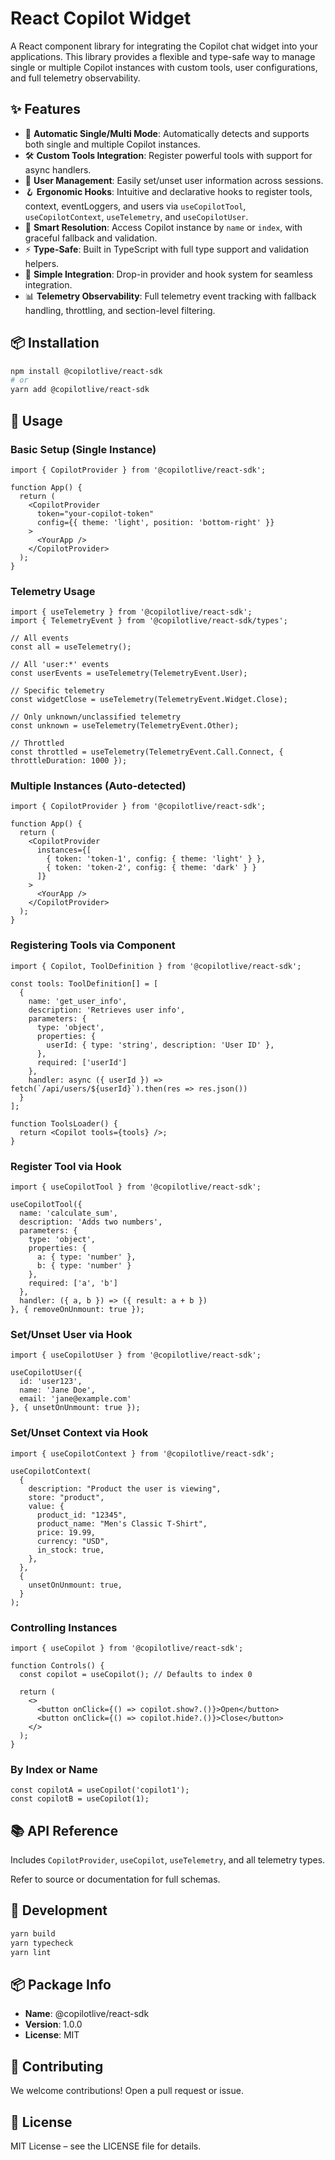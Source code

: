 # React Copilot Widget

A React component library for integrating the Copilot chat widget into your applications. This library provides a flexible and type-safe way to manage single or multiple Copilot instances with custom tools, user configurations, and full telemetry observability.

## ✨ Features

- 🔄 **Automatic Single/Multi Mode**: Automatically detects and supports both single and multiple Copilot instances.
- 🛠 **Custom Tools Integration**: Register powerful tools with support for async handlers.
- 👥 **User Management**: Easily set/unset user information across sessions.
- 🪝 **Ergonomic Hooks**: Intuitive and declarative hooks to register tools, context, eventLoggers, and users via `useCopilotTool`, `useCopilotContext`, `useTelemetry`, and `useCopilotUser`.
- 🧠 **Smart Resolution**: Access Copilot instance by `name` or `index`, with graceful fallback and validation.
- ⚡ **Type-Safe**: Built in TypeScript with full type support and validation helpers.
- 🔌 **Simple Integration**: Drop-in provider and hook system for seamless integration.
- 📊 **Telemetry Observability**: Full telemetry event tracking with fallback handling, throttling, and section-level filtering.

## 📦 Installation

```bash
npm install @copilotlive/react-sdk
# or
yarn add @copilotlive/react-sdk
```

## 🚀 Usage

### Basic Setup (Single Instance)

```tsx
import { CopilotProvider } from '@copilotlive/react-sdk';

function App() {
  return (
    <CopilotProvider
      token="your-copilot-token"
      config={{ theme: 'light', position: 'bottom-right' }}
    >
      <YourApp />
    </CopilotProvider>
  );
}
```

### Telemetry Usage

```tsx
import { useTelemetry } from '@copilotlive/react-sdk';
import { TelemetryEvent } from '@copilotlive/react-sdk/types';

// All events
const all = useTelemetry();

// All 'user:*' events
const userEvents = useTelemetry(TelemetryEvent.User);

// Specific telemetry
const widgetClose = useTelemetry(TelemetryEvent.Widget.Close);

// Only unknown/unclassified telemetry
const unknown = useTelemetry(TelemetryEvent.Other);

// Throttled
const throttled = useTelemetry(TelemetryEvent.Call.Connect, { throttleDuration: 1000 });
```

### Multiple Instances (Auto-detected)

```tsx
import { CopilotProvider } from '@copilotlive/react-sdk';

function App() {
  return (
    <CopilotProvider
      instances={[
        { token: 'token-1', config: { theme: 'light' } },
        { token: 'token-2', config: { theme: 'dark' } }
      ]}
    >
      <YourApp />
    </CopilotProvider>
  );
}
```

### Registering Tools via Component

```tsx
import { Copilot, ToolDefinition } from '@copilotlive/react-sdk';

const tools: ToolDefinition[] = [
  {
    name: 'get_user_info',
    description: 'Retrieves user info',
    parameters: {
      type: 'object',
      properties: {
        userId: { type: 'string', description: 'User ID' },
      },
      required: ['userId']
    },
    handler: async ({ userId }) => fetch(`/api/users/${userId}`).then(res => res.json())
  }
];

function ToolsLoader() {
  return <Copilot tools={tools} />;
}
```

### Register Tool via Hook

```tsx
import { useCopilotTool } from '@copilotlive/react-sdk';

useCopilotTool({
  name: 'calculate_sum',
  description: 'Adds two numbers',
  parameters: {
    type: 'object',
    properties: {
      a: { type: 'number' },
      b: { type: 'number' }
    },
    required: ['a', 'b']
  },
  handler: ({ a, b }) => ({ result: a + b })
}, { removeOnUnmount: true });
```

### Set/Unset User via Hook

```tsx
import { useCopilotUser } from '@copilotlive/react-sdk';

useCopilotUser({
  id: 'user123',
  name: 'Jane Doe',
  email: 'jane@example.com'
}, { unsetOnUnmount: true });
```

### Set/Unset Context via Hook

```tsx
import { useCopilotContext } from '@copilotlive/react-sdk';

useCopilotContext(
  {
    description: "Product the user is viewing",
    store: "product",
    value: {
      product_id: "12345",
      product_name: "Men's Classic T-Shirt",
      price: 19.99,
      currency: "USD",
      in_stock: true,
    },
  },
  {
    unsetOnUnmount: true,
  }
);
```

### Controlling Instances

```tsx
import { useCopilot } from '@copilotlive/react-sdk';

function Controls() {
  const copilot = useCopilot(); // Defaults to index 0

  return (
    <>
      <button onClick={() => copilot.show?.()}>Open</button>
      <button onClick={() => copilot.hide?.()}>Close</button>
    </>
  );
}
```

### By Index or Name

```tsx
const copilotA = useCopilot('copilot1');
const copilotB = useCopilot(1);
```

## 📚 API Reference

Includes `CopilotProvider`, `useCopilot`, `useTelemetry`, and all telemetry types.

Refer to source or documentation for full schemas.

## 🔧 Development

```bash
yarn build
yarn typecheck
yarn lint
```

## 📦 Package Info
- **Name**: @copilotlive/react-sdk
- **Version**: 1.0.0
- **License**: MIT

## 🤝 Contributing
We welcome contributions! Open a pull request or issue.

## 📄 License
MIT License – see the LICENSE file for details.